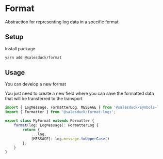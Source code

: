 # Format

Abstraction for representing log data in a specific format

## Setup

Install package

```bash
yarn add @salesduck/format
```

## Usage

You can develop a new format

You just need to create a new field where you can save the formatted
data that will be transferred to the transport

```ts
import { LogMessage, FormatterLog, MESSAGE } from '@salesduck/symbols-logs';
import { Formatter } from '@salesduck/format-logs';

export class MyFormat extends Formatter {
    format(log: LogMessage): FormatterLog {
        return {
            ...log,
            [MESSAGE]: log.message.toUpperCase()
        };
    }
}
```

